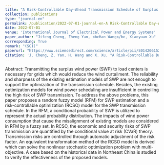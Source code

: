 ```yaml
---
title: "A Risk-Controllable Day-Ahead Transmission Schedule of Surplus Wind Power with Uncertainty in Sending Grids"
collection: publications
type: "journal-en"
permalink: /publication/2022-07-01-journal-en-A Risk-Controllable Day-Ahead Transmission Schedule of Surplus Wind Power with Uncertainty in Sending Grids
date: 2022-07-01
venue: 'International Journal of Electrical Power and Energy Systems'
paper_author: "Jifeng Cheng, Zheng Yan, <b>Han Wang</b>, Xiaoyuan Xu"
corresponding: True
remark: "(SCI)"
paperurl: "https://www.sciencedirect.com/science/article/pii/S0142061521008802"
citation: 'J. Cheng, Z. Yan, H. Wang and X. Xu. "A Risk-Controllable Day-Ahead Transmission Schedule of Surplus Wind Power with Uncertainty in Sending Grids," <i>International Journal of Electrical Power & Energy Systems</i>, vol. 139, art. no. 107649, 2022.'
---
```


Abstract:
Transmitting the surplus wind power (SWP) to load centers is necessary for grids which would reduce the wind curtailment. The reliability and sharpness of the existing estimation models of SWP are not enough to support the optimization of the transmission schedule. Besides, the existing optimization models for wind power scheduling are insufficient in controlling the high risk of SWP transmission. To address the above problems, this paper proposes a random fuzzy model (RFM) for SWP estimation and a risk-controllable optimization (RCSO) model for the SWP transmission schedule. In the RFM, a conditional probability of SWP is utilized to represent the actual probability distribution. The impacts of wind power consumption that cause the misalignment of existing models are considered in RFM by a fuzzy set. In RCSO, the economic and security risks of SWP transmission are quantified by the conditional value at risk (CVaR) theory. Transmission risks are controlled through automatic adjustment of the risk factor. An equivalent transformation method of the RCSO model is derived which can solve the nonlinear stochastic optimization problem with multi-objective. A case based on the historical data in Northeast China is studied to verify the effectiveness of the proposed models.
